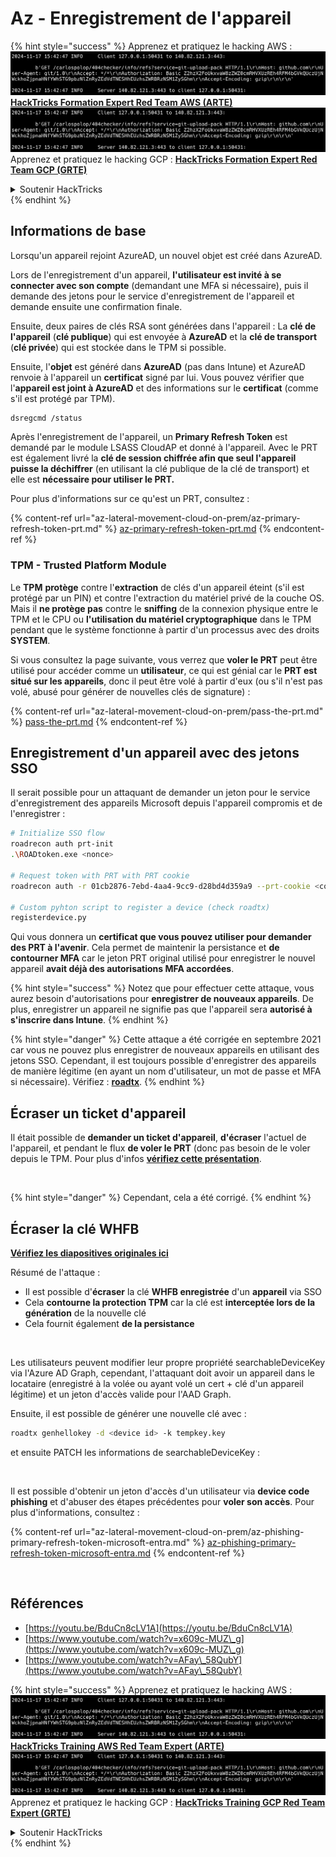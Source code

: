 # Az - Enregistrement de l'appareil

{% hint style="success" %}
Apprenez et pratiquez le hacking AWS :<img src="../../.gitbook/assets/image (1).png" alt="" data-size="line">[**HackTricks Formation Expert Red Team AWS (ARTE)**](https://training.hacktricks.xyz/courses/arte)<img src="../../.gitbook/assets/image (1).png" alt="" data-size="line">\
Apprenez et pratiquez le hacking GCP : <img src="../../.gitbook/assets/image (2).png" alt="" data-size="line">[**HackTricks Formation Expert Red Team GCP (GRTE)**<img src="../../.gitbook/assets/image (2).png" alt="" data-size="line">](https://training.hacktricks.xyz/courses/grte)

<details>

<summary>Soutenir HackTricks</summary>

* Consultez les [**plans d'abonnement**](https://github.com/sponsors/carlospolop) !
* **Rejoignez le** 💬 [**groupe Discord**](https://discord.gg/hRep4RUj7f) ou le [**groupe telegram**](https://t.me/peass) ou **suivez** nous sur **Twitter** 🐦 [**@hacktricks\_live**](https://twitter.com/hacktricks\_live)**.**
* **Partagez des astuces de hacking en soumettant des PRs aux** [**HackTricks**](https://github.com/carlospolop/hacktricks) et [**HackTricks Cloud**](https://github.com/carlospolop/hacktricks-cloud) dépôts github.

</details>
{% endhint %}

## Informations de base

Lorsqu'un appareil rejoint AzureAD, un nouvel objet est créé dans AzureAD.

Lors de l'enregistrement d'un appareil, **l'utilisateur est invité à se connecter avec son compte** (demandant une MFA si nécessaire), puis il demande des jetons pour le service d'enregistrement de l'appareil et demande ensuite une confirmation finale.

Ensuite, deux paires de clés RSA sont générées dans l'appareil : La **clé de l'appareil** (**clé publique**) qui est envoyée à **AzureAD** et la **clé de transport** (**clé privée**) qui est stockée dans le TPM si possible.

Ensuite, l'**objet** est généré dans **AzureAD** (pas dans Intune) et AzureAD renvoie à l'appareil un **certificat** signé par lui. Vous pouvez vérifier que l'**appareil est joint à AzureAD** et des informations sur le **certificat** (comme s'il est protégé par TPM).
```bash
dsregcmd /status
```
Après l'enregistrement de l'appareil, un **Primary Refresh Token** est demandé par le module LSASS CloudAP et donné à l'appareil. Avec le PRT est également livré la **clé de session chiffrée afin que seul l'appareil puisse la déchiffrer** (en utilisant la clé publique de la clé de transport) et elle est **nécessaire pour utiliser le PRT.**

Pour plus d'informations sur ce qu'est un PRT, consultez :

{% content-ref url="az-lateral-movement-cloud-on-prem/az-primary-refresh-token-prt.md" %}
[az-primary-refresh-token-prt.md](az-lateral-movement-cloud-on-prem/az-primary-refresh-token-prt.md)
{% endcontent-ref %}

### TPM - Trusted Platform Module

Le **TPM** **protège** contre l'**extraction** de clés d'un appareil éteint (s'il est protégé par un PIN) et contre l'extraction du matériel privé de la couche OS.\
Mais il **ne protège pas** contre le **sniffing** de la connexion physique entre le TPM et le CPU ou **l'utilisation du matériel cryptographique** dans le TPM pendant que le système fonctionne à partir d'un processus avec des droits **SYSTEM**.

Si vous consultez la page suivante, vous verrez que **voler le PRT** peut être utilisé pour accéder comme un **utilisateur**, ce qui est génial car le **PRT est situé sur les appareils**, donc il peut être volé à partir d'eux (ou s'il n'est pas volé, abusé pour générer de nouvelles clés de signature) :

{% content-ref url="az-lateral-movement-cloud-on-prem/pass-the-prt.md" %}
[pass-the-prt.md](az-lateral-movement-cloud-on-prem/pass-the-prt.md)
{% endcontent-ref %}

## Enregistrement d'un appareil avec des jetons SSO

Il serait possible pour un attaquant de demander un jeton pour le service d'enregistrement des appareils Microsoft depuis l'appareil compromis et de l'enregistrer :
```bash
# Initialize SSO flow
roadrecon auth prt-init
.\ROADtoken.exe <nonce>

# Request token with PRT with PRT cookie
roadrecon auth -r 01cb2876-7ebd-4aa4-9cc9-d28bd4d359a9 --prt-cookie <cookie>

# Custom pyhton script to register a device (check roadtx)
registerdevice.py
```
Qui vous donnera un **certificat que vous pouvez utiliser pour demander des PRT à l'avenir**. Cela permet de maintenir la persistance et **de contourner MFA** car le jeton PRT original utilisé pour enregistrer le nouvel appareil **avait déjà des autorisations MFA accordées**.

{% hint style="success" %}
Notez que pour effectuer cette attaque, vous aurez besoin d'autorisations pour **enregistrer de nouveaux appareils**. De plus, enregistrer un appareil ne signifie pas que l'appareil sera **autorisé à s'inscrire dans Intune**.
{% endhint %}

{% hint style="danger" %}
Cette attaque a été corrigée en septembre 2021 car vous ne pouvez plus enregistrer de nouveaux appareils en utilisant des jetons SSO. Cependant, il est toujours possible d'enregistrer des appareils de manière légitime (en ayant un nom d'utilisateur, un mot de passe et MFA si nécessaire). Vérifiez : [**roadtx**](https://github.com/carlospolop/hacktricks-cloud/blob/master/pentesting-cloud/azure-security/az-lateral-movement-cloud-on-prem/az-roadtx-authentication.md).
{% endhint %}

## Écraser un ticket d'appareil

Il était possible de **demander un ticket d'appareil**, **d'écraser** l'actuel de l'appareil, et pendant le flux **de voler le PRT** (donc pas besoin de le voler depuis le TPM. Pour plus d'infos [**vérifiez cette présentation**](https://youtu.be/BduCn8cLV1A).

<figure><img src="../../.gitbook/assets/image (32).png" alt=""><figcaption></figcaption></figure>

{% hint style="danger" %}
Cependant, cela a été corrigé.
{% endhint %}

## Écraser la clé WHFB

[**Vérifiez les diapositives originales ici**](https://dirkjanm.io/assets/raw/Windows%20Hello%20from%20the%20other%20side\_nsec\_v1.0.pdf)

Résumé de l'attaque :

* Il est possible d'**écraser** la clé **WHFB enregistrée** d'un **appareil** via SSO
* Cela **contourne la protection TPM** car la clé est **interceptée lors de la génération** de la nouvelle clé
* Cela fournit également **de la persistance**

<figure><img src="../../.gitbook/assets/image (34).png" alt=""><figcaption></figcaption></figure>

Les utilisateurs peuvent modifier leur propre propriété searchableDeviceKey via l'Azure AD Graph, cependant, l'attaquant doit avoir un appareil dans le locataire (enregistré à la volée ou ayant volé un cert + clé d'un appareil légitime) et un jeton d'accès valide pour l'AAD Graph.

Ensuite, il est possible de générer une nouvelle clé avec :
```bash
roadtx genhellokey -d <device id> -k tempkey.key
```
et ensuite PATCH les informations de searchableDeviceKey :

<figure><img src="../../.gitbook/assets/image (36).png" alt=""><figcaption></figcaption></figure>

Il est possible d'obtenir un jeton d'accès d'un utilisateur via **device code phishing** et d'abuser des étapes précédentes pour **voler son accès**. Pour plus d'informations, consultez :

{% content-ref url="az-lateral-movement-cloud-on-prem/az-phishing-primary-refresh-token-microsoft-entra.md" %}
[az-phishing-primary-refresh-token-microsoft-entra.md](az-lateral-movement-cloud-on-prem/az-phishing-primary-refresh-token-microsoft-entra.md)
{% endcontent-ref %}

<figure><img src="../../.gitbook/assets/image (37).png" alt=""><figcaption></figcaption></figure>

## Références

* [https://youtu.be/BduCn8cLV1A](https://youtu.be/BduCn8cLV1A)
* [https://www.youtube.com/watch?v=x609c-MUZ\_g](https://www.youtube.com/watch?v=x609c-MUZ\_g)
* [https://www.youtube.com/watch?v=AFay\_58QubY](https://www.youtube.com/watch?v=AFay\_58QubY)

{% hint style="success" %}
Apprenez et pratiquez le hacking AWS :<img src="../../.gitbook/assets/image (1).png" alt="" data-size="line">[**HackTricks Training AWS Red Team Expert (ARTE)**](https://training.hacktricks.xyz/courses/arte)<img src="../../.gitbook/assets/image (1).png" alt="" data-size="line">\
Apprenez et pratiquez le hacking GCP : <img src="../../.gitbook/assets/image (2).png" alt="" data-size="line">[**HackTricks Training GCP Red Team Expert (GRTE)**<img src="../../.gitbook/assets/image (2).png" alt="" data-size="line">](https://training.hacktricks.xyz/courses/grte)

<details>

<summary>Soutenir HackTricks</summary>

* Consultez les [**plans d'abonnement**](https://github.com/sponsors/carlospolop) !
* **Rejoignez le** 💬 [**groupe Discord**](https://discord.gg/hRep4RUj7f) ou le [**groupe telegram**](https://t.me/peass) ou **suivez-nous sur** **Twitter** 🐦 [**@hacktricks\_live**](https://twitter.com/hacktricks\_live)**.**
* **Partagez des astuces de hacking en soumettant des PRs aux** [**HackTricks**](https://github.com/carlospolop/hacktricks) et [**HackTricks Cloud**](https://github.com/carlospolop/hacktricks-cloud) dépôts github.

</details>
{% endhint %}
